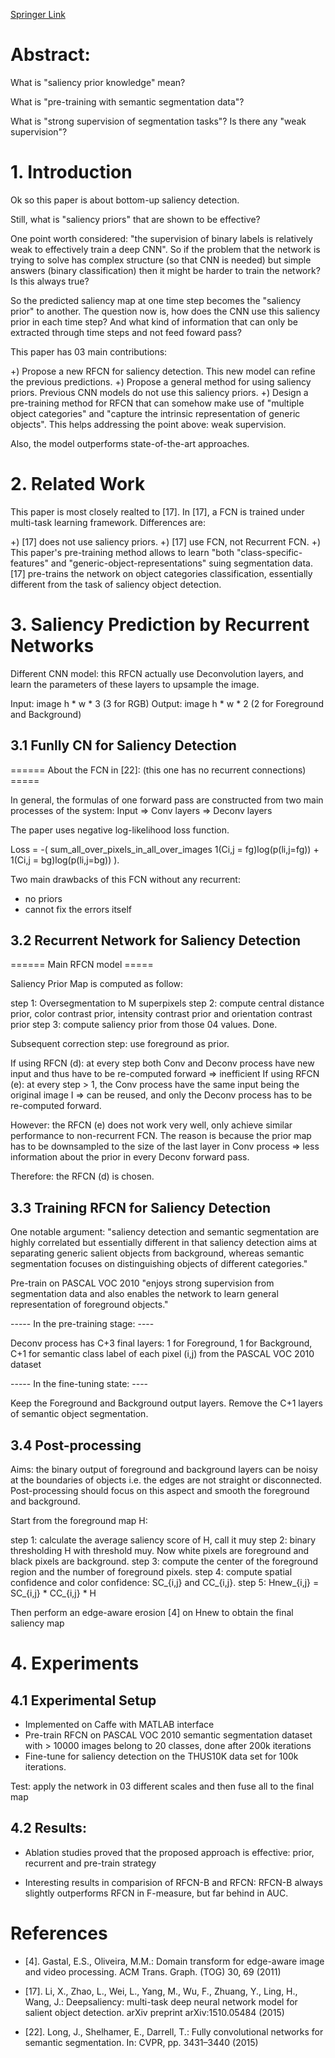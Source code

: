 [Springer Link](https://link.springer.com/chapter/10.1007/978-3-319-46493-0_50)

# Abstract:

What is "saliency prior knowledge" mean?

What is "pre-training with semantic segmentation data"?

What is "strong supervision of segmentation tasks"? Is there any "weak supervision"?

# 1. Introduction

Ok so this paper is about bottom-up saliency detection.

Still, what is "saliency priors" that are shown to be effective?

One point worth considered: "the supervision of binary labels is relatively weak to effectively train a deep CNN". So if the 
problem that the network is trying to solve has complex structure (so that CNN is needed) but simple answers (binary classification) then it might
be harder to train the network? Is this always true?

So the predicted saliency map at one time step becomes the "saliency prior" to another. The question now is, how does the CNN use this saliency prior in each
time step? And what kind of information that can only be extracted through time steps and not feed foward pass?

This paper has 03 main contributions:

+) Propose a new RFCN for saliency detection. This new model can refine the previous predictions.
+) Propose a general method for using saliency priors. Previous CNN models do not use this saliency priors.
+) Design a pre-training method for RFCN that can somehow make use of "multiple object categories" and "capture the intrinsic representation of generic objects". 
This helps addressing the point above: weak supervision. 

Also, the model outperforms state-of-the-art approaches.

# 2. Related Work

This paper is most closely realted to [17]. In [17], a FCN is trained under multi-task learning framework. Differences are:

+) [17] does not use saliency priors.
+) [17] use FCN, not Recurrent FCN.
+) This paper's pre-training method allows to learn "both "class-specific-features" and "generic-object-representations" suing segmentation data.
[17] pre-trains the network on object categories classification, essentially different from the task of saliency object detection.


# 3. Saliency Prediction by Recurrent Networks

Different CNN model: this RFCN actually use Deconvolution layers, and learn the parameters of these layers to upsample the image.

Input: image h * w * 3 (3 for RGB)
Output: image h * w * 2 (2 for Foreground and Background)

## 3.1 Funlly CN for Saliency Detection
====== About the FCN in [22]: (this one has no recurrent connections) =====

In general, the formulas of one forward pass are constructed from two main processes of the system: Input => Conv layers => Deconv layers

The paper uses negative log-likelihood loss function.

Loss = -( sum_all_over_pixels_in_all_over_images 1(Ci,j = fg)log(p(li,j=fg)) + 1(Ci,j = bg)log(p(li,j=bg)) ).

Two main drawbacks of this FCN without any recurrent:

- no priors
- cannot fix the errors itself

## 3.2 Recurrent Network for Saliency Detection

====== Main RFCN model =====

Saliency Prior Map is computed as follow:

step 1: Oversegmentation to M superpixels
step 2: compute central distance prior, color contrast prior, intensity contrast prior and orientation contrast prior
step 3: compute saliency prior from those 04 values. Done.


Subsequent correction step: use foreground as prior. 

If using RFCN (d): at every step both Conv and Deconv process have new input and thus have to be re-computed forward => inefficient
If using RFCN (e): at every step > 1, the Conv process have the same input being the original image I => can be reused, and only the Deconv process has to be re-computed forward.

However: the RFCN (e) does not work very well, only achieve similar performance to non-recurrent FCN. The reason is because the prior map has to be downsampled to the size of
the last layer in Conv process => less information about the prior in every Deconv forward pass.

Therefore: the RFCN (d) is chosen.

## 3.3 Training RFCN for Saliency Detection

One notable argument: "saliency detection and semantic segmentation are highly correlated but essentially different in that saliency detection aims at 
separating generic salient objects from background, whereas semantic segmentation focuses on distinguishing objects of different categories."

Pre-train on PASCAL VOC 2010 "enjoys strong supervision from segmentation data and also enables the network to learn general representation of foreground objects."

----- In the pre-training stage: ----

Deconv process has C+3 final layers: 1 for Foreground, 1 for Background, C+1 for semantic class label of each pixel (i,j) from the PASCAL VOC 2010 dataset

----- In the fine-tuning state: ----

Keep the Foreground and Background output layers. Remove the C+1 layers of semantic object segmentation.

## 3.4 Post-processing

Aims: the binary output of foreground and background layers can be noisy at the boundaries of objects i.e. the edges are not straight or disconnected. Post-processing should
focus on this aspect and smooth the foreground and background.

Start from the foreground map H:

step 1: calculate the average saliency score of H, call it muy
step 2: binary thresholding H with threshold muy. Now white pixels are foreground and black pixels are background.
step 3: compute the center of the foreground region and the number of foreground pixels.
step 4: compute spatial confidence and color confidence: SC_{i,j} and CC_{i,j}.
step 5: Hnew_{i,j} = SC_{i,j} * CC_{i,j} * H

Then perform an edge-aware erosion [4] on Hnew to obtain the final saliency map

# 4. Experiments

## 4.1 Experimental Setup
- Implemented on Caffe with MATLAB interface
- Pre-train RFCN on PASCAL VOC 2010 semantic segmentation dataset with > 10000 images belong to 20 classes, done after 200k iterations
- Fine-tune for saliency detection on the THUS10K data set for 100k iterations.

Test: apply the network in 03 different scales and then fuse all to the final map

## 4.2 Results:
- Ablation studies proved that the proposed approach is effective: prior, recurrent and pre-train strategy

- Interesting results in comparision of RFCN-B and RFCN: RFCN-B always slightly outperforms RFCN in F-measure, but far behind in AUC.

# References

- [4]. Gastal, E.S., Oliveira, M.M.: Domain transform for edge-aware image and video
processing. ACM Trans. Graph. (TOG) 30, 69 (2011)

- [17]. Li, X., Zhao, L., Wei, L., Yang, M., Wu, F., Zhuang, Y., Ling, H., Wang, J.:
Deepsaliency: multi-task deep neural network model for salient object detection.
arXiv preprint arXiv:1510.05484 (2015)

- [22]. Long, J., Shelhamer, E., Darrell, T.: Fully convolutional networks for semantic
segmentation. In: CVPR, pp. 3431–3440 (2015)
